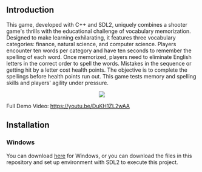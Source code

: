 <!-- ABOUT THE PROJECT -->
## Introduction
This game, developed with C++ and SDL2, uniquely combines a shooter game's thrills with the educational challenge of vocabulary memorization. Designed to make learning exhilarating, it features three vocabulary categories: finance, natural science, and computer science. Players encounter ten words per category and have ten seconds to remember the spelling of each word. Once memorized, players need to eliminate English letters in the correct order to spell the words. Mistakes in the sequence or getting hit by a letter cost health points. The objective is to complete the spellings before health points run out. This game tests memory and spelling skills and players' agility under pressure.

<p align="center">
  <img src=https://github.com/AndyLinGitHub/SDL2-Game-Programming/blob/master/image/demo.gif>
</p>

Full Demo Video: https://youtu.be/DuKH1ZL2wAA

## Installation
### Windows
You can download [here](https://drive.google.com/file/d/1mmjflhpLGcYuKDt9sCSm94FbqjxE031J/view?usp=drive_link) for Windows, or you can download the files in this repository and set up environment with SDL2 to execute this project.
